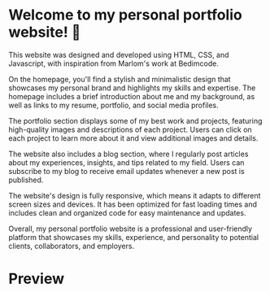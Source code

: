 # Welcome to my personal portfolio website! 💜
This website was designed and developed using HTML, CSS, and Javascript, with inspiration from Marlom's work at Bedimcode.

On the homepage, you'll find a stylish and minimalistic design that showcases my personal brand and highlights my skills and expertise. The homepage includes a brief introduction about me and my background, as well as links to my resume, portfolio, and social media profiles.

The portfolio section displays some of my best work and projects, featuring high-quality images and descriptions of each project. Users can click on each project to learn more about it and view additional images and details.

The website also includes a blog section, where I regularly post articles about my experiences, insights, and tips related to my field. Users can subscribe to my blog to receive email updates whenever a new post is published.

The website's design is fully responsive, which means it adapts to different screen sizes and devices. It has been optimized for fast loading times and includes clean and organized code for easy maintenance and updates.

Overall, my personal portfolio website is a professional and user-friendly platform that showcases my skills, experience, and personality to potential clients, collaborators, and employers.

# Preview

